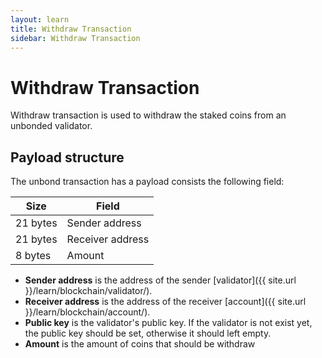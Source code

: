 ```yaml
---
layout: learn
title: Withdraw Transaction
sidebar: Withdraw Transaction
---
```


# Withdraw Transaction

Withdraw transaction is used to withdraw the staked coins from an unbonded validator.

## Payload structure

The unbond transaction has a payload consists the following field:

| Size     | Field            |
| -------- | ---------------- |
| 21 bytes | Sender address   |
| 21 bytes | Receiver address |
| 8 bytes  | Amount           |

- **Sender address** is the address of the sender [validator]({{ site.url }}/learn/blockchain/validator/).
- **Receiver address** is the address of the receiver [account]({{ site.url }}/learn/blockchain/account/).
- **Public key** is the validator's public key. If the validator is not exist yet,
  the public key should be set, otherwise it should left empty.
- **Amount** is the amount of coins that should be withdraw
